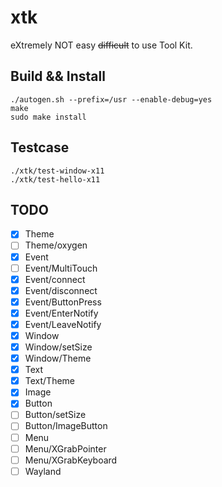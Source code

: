 xtk
===

eXtremely NOT easy ~~difficult~~ to use Tool Kit.


## Build && Install

```
./autogen.sh --prefix=/usr --enable-debug=yes
make
sudo make install
```


## Testcase

```
./xtk/test-window-x11
./xtk/test-hello-x11
```


## TODO

- [x] Theme
- [ ] Theme/oxygen
- [x] Event
- [ ] Event/MultiTouch
- [x] Event/connect
- [x] Event/disconnect
- [x] Event/ButtonPress
- [x] Event/EnterNotify
- [x] Event/LeaveNotify
- [x] Window
- [x] Window/setSize
- [x] Window/Theme
- [x] Text
- [x] Text/Theme
- [x] Image
- [x] Button
- [ ] Button/setSize
- [ ] Button/ImageButton
- [ ] Menu
- [ ] Menu/XGrabPointer
- [ ] Menu/XGrabKeyboard
- [ ] Wayland
